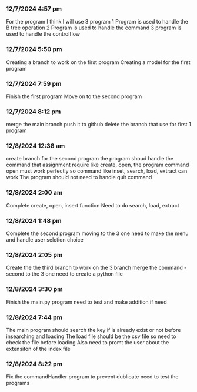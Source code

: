 ### 12/7/2024 4:57 pm
For the program I think I will use 3 program 
1 Program is used to handle the B tree operation 
2 Program is used to handle the command
3 program is used to handle the controlflow

### 12/7/2024 5:50 pm
Creating a branch to work on the first program
Creating a model for the first program

### 12/7/2024 7:59 pm
Finish the first program
Move on to the second program

### 12/7/2024 8:12 pm
merge the main branch
push it to github
delete the branch that use for first 1 program


### 12/8/2024 12:38 am
create branch for the second program
the program shoud handle the command that assignment require like create, open,
the program command open must work perfectly so command like inset, search, load, extract can work
The program should not need to handle quit command

### 12/8/2024 2:00 am
Complete create, open, insert function
Need to do search, load, extract

### 12/8/2024 1:48 pm
Complete the second program
moving to the 3 one
need to make the menu and handle user selction choice

### 12/8/2024 2:05 pm
Create the the third branch to work on the 3 branch
merge the command -second to the 3 one
need to create a python file

### 12/8/2024 3:30 pm
Finish the main.py program
need to test and make addition if need

### 12/8/2024 7:44 pm
The main program should search the key if is already exist or not before insearching and loading
The load file should be the csv file so need to check the file before loading
Also need to promt the user about the extensiton of the index file

### 12/8/2024 8:22 pm
Fix the commandHandler program to prevent dublicate
need to test the programs

